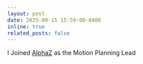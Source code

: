 ```yaml
---
layout: post
date: 2025-09-15 15:59:00-0400
inline: true
related_posts: false
---
```


I Joined <a href="https://alpha-z.ai/">AlphaZ</a> as the Motion Planning Lead
